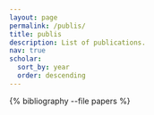 ```yaml
---
layout: page
permalink: /publis/
title: publis
description: List of publications.
nav: true
scholar:
  sort_by: year
  order: descending
---
```


{% bibliography --file papers %}